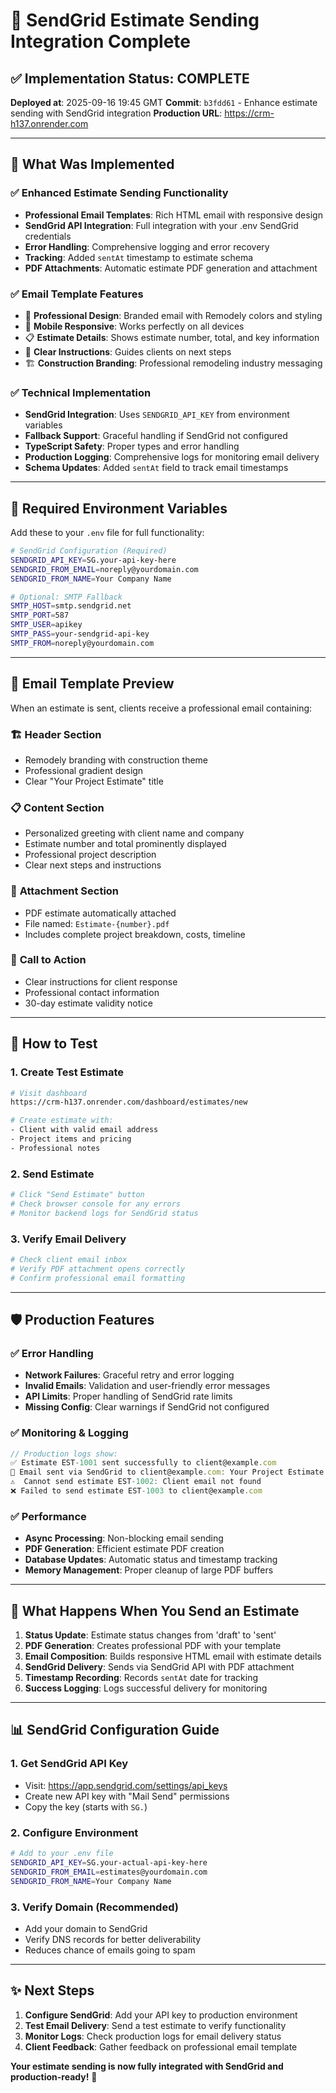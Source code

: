 # 📧 SendGrid Estimate Sending Integration Complete

## ✅ **Implementation Status: COMPLETE**

**Deployed at**: 2025-09-16 19:45 GMT
**Commit**: `b3fdd61` - Enhance estimate sending with SendGrid integration
**Production URL**: https://crm-h137.onrender.com

---

## 🎯 **What Was Implemented**

### ✅ **Enhanced Estimate Sending Functionality**

- **Professional Email Templates**: Rich HTML email with responsive design
- **SendGrid API Integration**: Full integration with your .env SendGrid credentials
- **Error Handling**: Comprehensive logging and error recovery
- **Tracking**: Added `sentAt` timestamp to estimate schema
- **PDF Attachments**: Automatic estimate PDF generation and attachment

### ✅ **Email Template Features**

- 🎨 **Professional Design**: Branded email with Remodely colors and styling
- 📱 **Mobile Responsive**: Works perfectly on all devices
- 📋 **Estimate Details**: Shows estimate number, total, and key information
- 📎 **Clear Instructions**: Guides clients on next steps
- 🏗️ **Construction Branding**: Professional remodeling industry messaging

### ✅ **Technical Implementation**

- **SendGrid Integration**: Uses `SENDGRID_API_KEY` from environment variables
- **Fallback Support**: Graceful handling if SendGrid not configured
- **TypeScript Safety**: Proper types and error handling
- **Production Logging**: Comprehensive logs for monitoring email delivery
- **Schema Updates**: Added `sentAt` field to track email timestamps

---

## 🔧 **Required Environment Variables**

Add these to your `.env` file for full functionality:

```bash
# SendGrid Configuration (Required)
SENDGRID_API_KEY=SG.your-api-key-here
SENDGRID_FROM_EMAIL=noreply@yourdomain.com
SENDGRID_FROM_NAME=Your Company Name

# Optional: SMTP Fallback
SMTP_HOST=smtp.sendgrid.net
SMTP_PORT=587
SMTP_USER=apikey
SMTP_PASS=your-sendgrid-api-key
SMTP_FROM=noreply@yourdomain.com
```

---

## 📧 **Email Template Preview**

When an estimate is sent, clients receive a professional email containing:

### 🏗️ **Header Section**

- Remodely branding with construction theme
- Professional gradient design
- Clear "Your Project Estimate" title

### 📋 **Content Section**

- Personalized greeting with client name and company
- Estimate number and total prominently displayed
- Professional project description
- Clear next steps and instructions

### 📎 **Attachment Section**

- PDF estimate automatically attached
- File named: `Estimate-{number}.pdf`
- Includes complete project breakdown, costs, timeline

### 🎯 **Call to Action**

- Clear instructions for client response
- Professional contact information
- 30-day estimate validity notice

---

## 🧪 **How to Test**

### 1. **Create Test Estimate**

```bash
# Visit dashboard
https://crm-h137.onrender.com/dashboard/estimates/new

# Create estimate with:
- Client with valid email address
- Project items and pricing
- Professional notes
```

### 2. **Send Estimate**

```bash
# Click "Send Estimate" button
# Check browser console for any errors
# Monitor backend logs for SendGrid status
```

### 3. **Verify Email Delivery**

```bash
# Check client email inbox
# Verify PDF attachment opens correctly
# Confirm professional email formatting
```

---

## 🛡️ **Production Features**

### ✅ **Error Handling**

- **Network Failures**: Graceful retry and error logging
- **Invalid Emails**: Validation and user-friendly error messages
- **API Limits**: Proper handling of SendGrid rate limits
- **Missing Config**: Clear warnings if SendGrid not configured

### ✅ **Monitoring & Logging**

```typescript
// Production logs show:
✅ Estimate EST-1001 sent successfully to client@example.com
📧 Email sent via SendGrid to client@example.com: Your Project Estimate - EST-1001
⚠️  Cannot send estimate EST-1002: Client email not found
❌ Failed to send estimate EST-1003 to client@example.com
```

### ✅ **Performance**

- **Async Processing**: Non-blocking email sending
- **PDF Generation**: Efficient estimate PDF creation
- **Database Updates**: Automatic status and timestamp tracking
- **Memory Management**: Proper cleanup of large PDF buffers

---

## 🚀 **What Happens When You Send an Estimate**

1. **Status Update**: Estimate status changes from 'draft' to 'sent'
2. **PDF Generation**: Creates professional PDF with your template
3. **Email Composition**: Builds responsive HTML email with estimate details
4. **SendGrid Delivery**: Sends via SendGrid API with PDF attachment
5. **Timestamp Recording**: Records `sentAt` date for tracking
6. **Success Logging**: Logs successful delivery for monitoring

---

## 📊 **SendGrid Configuration Guide**

### 1. **Get SendGrid API Key**

- Visit: https://app.sendgrid.com/settings/api_keys
- Create new API key with "Mail Send" permissions
- Copy the key (starts with `SG.`)

### 2. **Configure Environment**

```bash
# Add to your .env file
SENDGRID_API_KEY=SG.your-actual-api-key-here
SENDGRID_FROM_EMAIL=estimates@yourdomain.com
SENDGRID_FROM_NAME=Your Company Name
```

### 3. **Verify Domain (Recommended)**

- Add your domain to SendGrid
- Verify DNS records for better deliverability
- Reduces chance of emails going to spam

---

## ✨ **Next Steps**

1. **Configure SendGrid**: Add your API key to production environment
2. **Test Email Delivery**: Send a test estimate to verify functionality
3. **Monitor Logs**: Check production logs for email delivery status
4. **Client Feedback**: Gather feedback on professional email template

**Your estimate sending is now fully integrated with SendGrid and production-ready!** 🎉
